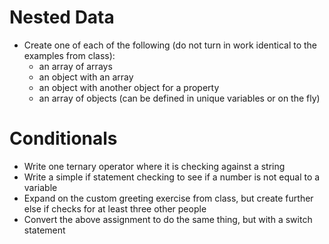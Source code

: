 # Nested Data

- Create one of each of the following (do not turn in work identical to the examples from class):
  - an array of arrays
  - an object with an array
  - an object with another object for a property
  - an array of objects (can be defined in unique variables or on the fly)

# Conditionals

- Write one ternary operator where it is checking against a string
- Write a simple if statement checking to see if a number is not equal to a variable
- Expand on the custom greeting exercise from class, but create further else if checks for at least three other people
- Convert the above assignment to do the same thing, but with a switch statement
